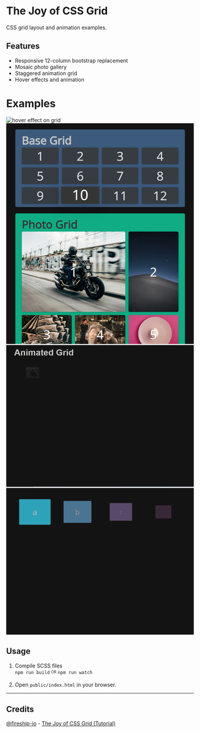 # The Joy of CSS Grid
CSS grid layout and animation examples.

## Features
- Responsive 12-column bootstrap replacement
- Mosaic photo gallery
- Staggered animation grid
- Hover effects and animation

# Examples
![hover effect on grid](_docs/01-hover.gif)
![basic grid and photo grid](_docs/02-grids.png)
![animated grid pop in](_docs/03-animated.gif)
![rainbow animated pop in](_docs/04-colours.gif)

## Usage
1. Compile SCSS files \
  `npm run build` <sub><sup>OR</sup></sub> `npm run watch`

2. Open `public/index.html` in your browser. 

---
## Credits
[@fireship-io](https://github.com/fireship-io) - [The Joy of CSS Grid (Tutorial)](https://www.youtube.com/watch?v=705XCEruZFs) 
